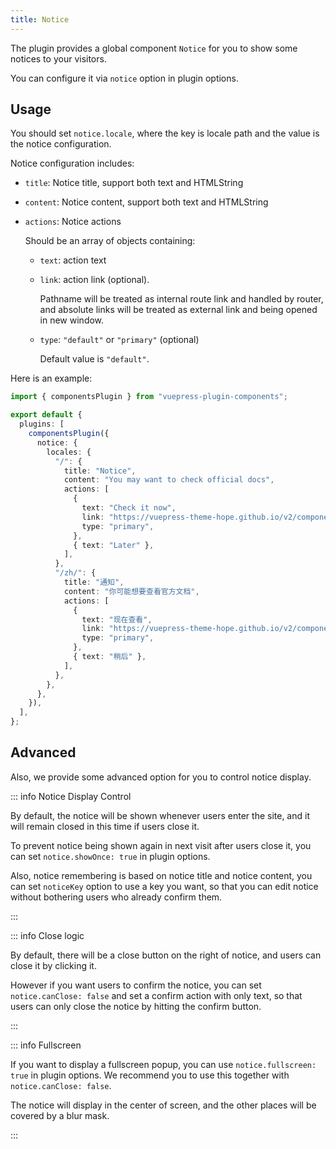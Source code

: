 ```yaml
---
title: Notice
---
```


The plugin provides a global component `Notice` for you to show some notices to your visitors.

You can configure it via `notice` option in plugin options.

<!-- more -->

## Usage

You should set `notice.locale`, where the key is locale path and the value is the notice configuration.

Notice configuration includes:

- `title`: Notice title, support both text and HTMLString
- `content`: Notice content, support both text and HTMLString
- `actions`: Notice actions

  Should be an array of objects containing:

  - `text`: action text
  - `link`: action link (optional).

    Pathname will be treated as internal route link and handled by router, and absolute links will be treated as external link and being opened in new window.

  - `type`: `"default"` or `"primary"` (optional)

    Default value is `"default"`.

Here is an example:

```ts
import { componentsPlugin } from "vuepress-plugin-components";

export default {
  plugins: [
    componentsPlugin({
      notice: {
        locales: {
          "/": {
            title: "Notice",
            content: "You may want to check official docs",
            actions: [
              {
                text: "Check it now",
                link: "https://vuepress-theme-hope.github.io/v2/components/notice.html",
                type: "primary",
              },
              { text: "Later" },
            ],
          },
          "/zh/": {
            title: "通知",
            content: "你可能想要查看官方文档",
            actions: [
              {
                text: "现在查看",
                link: "https://vuepress-theme-hope.github.io/v2/components/notice.html",
                type: "primary",
              },
              { text: "稍后" },
            ],
          },
        },
      },
    }),
  ],
};
```

## Advanced

Also, we provide some advanced option for you to control notice display.

::: info Notice Display Control

By default, the notice will be shown whenever users enter the site, and it will remain closed in this time if users close it.

To prevent notice being shown again in next visit after users close it, you can set `notice.showOnce: true` in plugin options.

Also, notice remembering is based on notice title and notice content, you can set `noticeKey` option to use a key you want, so that you can edit notice without bothering users who already confirm them.

:::

::: info Close logic

By default, there will be a close button on the right of notice, and users can close it by clicking it.

However if you want users to confirm the notice, you can set `notice.canClose: false` and set a confirm action with only text, so that users can only close the notice by hitting the confirm button.

:::

::: info Fullscreen

If you want to display a fullscreen popup, you can use `notice.fullscreen: true` in plugin options. We recommend you to use this together with `notice.canClose: false`.

The notice will display in the center of screen, and the other places will be covered by a blur mask.

:::
